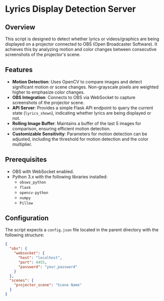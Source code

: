 # Lyrics Display Detection Server

## Overview

This script is designed to detect whether lyrics or videos/graphics are being displayed on a projector connected to OBS (Open Broadcaster Software). It achieves this by analyzing motion and color changes between consecutive screenshots of the projector's scene.

## Features

- **Motion Detection**: Uses OpenCV to compare images and detect significant motion or scene changes. Non-grayscale pixels are weighted higher to emphasize color changes.
- **OBS Integration**: Connects to OBS via WebSocket to capture screenshots of the projector scene.
- **API Server**: Provides a simple Flask API endpoint to query the current state (`lyrics_shown`), indicating whether lyrics are being displayed or not.
- **Rolling Image Buffer**: Maintains a buffer of the last 5 images for comparison, ensuring efficient motion detection.
- **Customizable Sensitivity**: Parameters for motion detection can be adjusted, including the threshold for motion detection and the color multiplier.

## Prerequisites

- OBS with WebSocket enabled.
- Python 3.x with the following libraries installed:
  - `obsws_python`
  - `flask`
  - `opencv-python`
  - `numpy`
  - `Pillow`

## Configuration

The script expects a `config.json` file located in the parent directory with the following structure:

```json
{
  "obs": {
    "websocket": {
      "host": "localhost",
      "port": 4455,
      "password": "your_password"
    }
  },
  "scenes": {
    "projector_scene": "Scene Name"
  }
}
